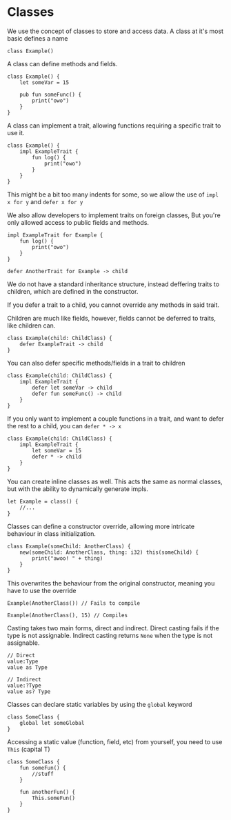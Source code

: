 # Classes

We use the concept of classes to store and access data.
A class at it's most basic defines a name

```rk
class Example()
```

A class can define methods and fields.

```rk
class Example() {
    let someVar = 15

    pub fun someFunc() {
        print("owo")
    }
}
```

A class can implement a trait,
allowing functions requiring a specific trait to use it.

```rk
class Example() {
    impl ExampleTrait {
        fun log() {
            print("owo")
        }
    }
}
```

This might be a bit too many indents for some,
so we allow the use of `impl x for y` and `defer x for y`

We also allow developers to implement traits on foreign classes,
But you're only allowed access to public fields and methods.

```rk
impl ExampleTrait for Example {
    fun log() {
        print("owo")
    }
}

defer AnotherTrait for Example -> child
```

We do not have a standard inheritance structure,
instead deffering traits to children,
which are defined in the constructor.

If you defer a trait to a child,
you cannot override any methods in said trait.

Children are much like fields, however,
fields cannot be deferred to traits,
like children can.

```rk
class Example(child: ChildClass) {
    defer ExampleTrait -> child
}
```

You can also defer specific methods/fields in a trait to children

```rk
class Example(child: ChildClass) {
    impl ExampleTrait {
        defer let someVar -> child
        defer fun someFunc() -> child
    }
}
```

If you only want to implement a couple functions in a trait,
and want to defer the rest to a child, you can `defer * -> x`

```rk
class Example(child: ChildClass) {
    impl ExampleTrait {
        let someVar = 15
        defer * -> child
    }
}
```

You can create inline classes as well.
This acts the same as normal classes,
but with the ability to dynamically generate impls.

```rk
let Example = class() {
    //...
}
```

Classes can define a constructor override,
allowing more intricate behaviour in class initialization.

```rk
class Example(someChild: AnotherClass) {
    new(someChild: AnotherClass, thing: i32) this(someChild) {
        print("awoo! " + thing)
    }
}
```

This overwrites the behaviour from the original constructor,
meaning you have to use the override

```rk
Example(AnotherClass()) // Fails to compile

Example(AnotherClass(), 15) // Compiles
```

Casting takes two main forms,
direct and indirect.
Direct casting fails if the type is not assignable.
Indirect casting returns `None` when the type is not assignable.

```rk
// Direct
value:Type
value as Type

// Indirect
value:?Type
value as? Type
```

Classes can declare static variables by using the `global` keyword

```rk
class SomeClass {
    global let someGlobal
}
```

Accessing a static value (function, field, etc) from yourself,
you need to use `This` (capital T)

```rk
class SomeClass {
    fun someFun() {
        //stuff
    }

    fun anotherFun() {
        This.someFun()
    }
}
```
